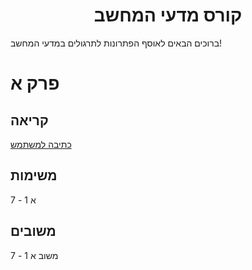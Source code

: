 <h1 style="text-align:center;">קורס מדעי המחשב</h1>
<p>ברוכים הבאים לאוסף הפתרונות לתרגולים במדעי המחשב!</p>
<p style="text-align:center;"> 
  <h1>פרק א</h1>
  <h2>קריאה</h2>
<p>
  <a href= "https://drive.google.com/file/d/1D_T6rEhG6G54UmRRnLSxk5hWjCfKHCau/view">כתיבה למשתמש</a>
</p>
  <h2>משימות</h2>
  <p> א 1 - 7</p>
  <h2>משובים</h2>
  <p>משוב א 1 - 7</p>
</p>
